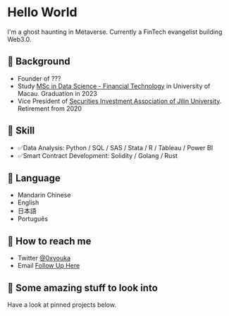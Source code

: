 # Hello World
I'm a ghost haunting in Metaverse. Currently a FinTech evangelist building Web3.0.
## 🌱 Background 
- Founder of ???
- Study [MSc in Data Science - Financial Technology](https://cds.ici.um.edu.mo/programme/specialization/financial-technology/) in University of Macau. Graduation in 2023
- Vice President of [Securities Investment Association of Jilin University](https://mp.weixin.qq.com/s/m2AnjGqCcmbfmdn0Crtkrw). Retirement from 2020
## 🔧 Skill
- ✅Data Analysis: Python / SQL / SAS / Stata / R / Tableau / Power BI
- ✅Smart Contract Development: Solidity / Golang / Rust
## 👋 Language
- Mandarin Chinese
- English
- 日本語
- Português
## 📮 How to reach me
- Twitter [@0xyouka](https://twitter.com/0xyouka)
- Email [Follow Up Here](mailto:0xyouka@gmail.com)
## 👀 Some amazing stuff to look into
Have a look at pinned projects below.
